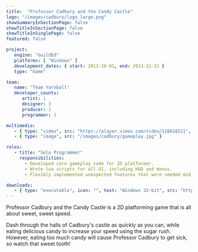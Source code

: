 ```yaml
---
title:  "Professor Cadbury and the Candy Castle"
logo: "/images/cadbury/logo_large.png"
showSummaryInSectionPage: false
showTitleInSectionPage: false
showTitleInSinglePage: false
featured: false

project:
   engine: "GuildEd"
   platforms: [ "Windows" ]
   development_dates: { start: 2013-10-01, end: 2013-12-31 }
   type: "Game"

team:
   name: "Team Yarnball"
   developer_counts:
      artist: 1
      designer: 3
      producer: 1
      programmer: 1

multimedia:
   - { type: "video", src: "https://player.vimeo.com/video/118818511", width: 640, height: 270 }
   - { type: "image", src: "/images/cadbury/gameplay.jpg" }

roles:
   - title: "Solo Programmer"
     responsibilities:
       - Developed core gameplay code for 2D platformer.
       - Wrote lua scripts for all UI, including HUD and menus.
       - Flexibly implemented unexpected features that were needed mid-milestone.

downloads:
   - { type: "executable", icon: "", text: "Windows 32-bit", src: "https://drive.google.com/file/d/0B_hCCMt-RLjeQjg1QTZOTG5EejA/view?usp=sharing" }
---
```


Professor Cadbury and the Candy Castle is a 2D platforming game that is all about sweet, sweet speed.

<!--more-->

Dash through the halls of Cadbury's castle as quickly as you can, while eating delicious candy to increase your speed using the sugar rush. However, eating too much candy will cause Professor Cadbury to get sick, so watch that sweet tooth!